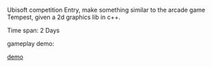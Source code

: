 Ubisoft competition Entry,
make something similar to the arcade game Tempest,
given a 2d graphics lib in c++.

Time span: 2 Days

gameplay demo:


[ demo ](https://www.youtube.com/watch?v=bLKEL0m6vOA&feature=youtu.be)
